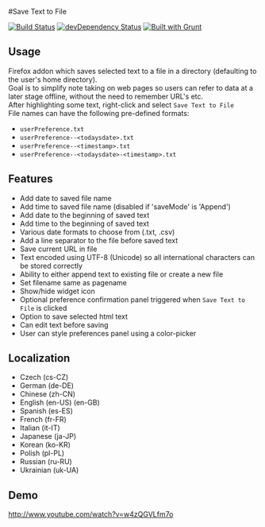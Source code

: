 #Save Text to File

[![Build Status](https://travis-ci.org/bobbyrne01/save-text-to-file-firefox.svg?branch=master)](https://travis-ci.org/bobbyrne01/save-text-to-file-firefox)
[![devDependency Status](https://david-dm.org/bobbyrne01/save-text-to-file-firefox/dev-status.svg)](https://david-dm.org/bobbyrne01/save-text-to-file-firefox#info=devDependencies)
[![Built with Grunt](https://cdn.gruntjs.com/builtwith.png)](http://gruntjs.com/)

## Usage

Firefox addon which saves selected text to a file in a directory (defaulting to the user's home directory).<br/>
Goal is to simplify note taking on web pages so users can refer to data at a later stage offline, without the need to remember URL's etc.<br/>
After highlighting some text, right-click and select `Save Text to File`<br/>
File names can have the following pre-defined formats:
- `userPreference.txt`
- `userPreference--<todaysdate>.txt`
- `userPreference--<timestamp>.txt`
- `userPreference--<todaysdate>-<timestamp>.txt`

## Features

- Add date to saved file name
- Add time to saved file name (disabled if 'saveMode' is 'Append')
- Add date to the beginning of saved text
- Add time to the beginning of saved text
- Various date formats to choose from (.txt, .csv)
- Add a line separator to the file before saved text
- Save current URL in file
- Text encoded using UTF-8 (Unicode) so all international characters can be stored correctly
- Ability to either append text to existing file or create a new file
- Set filename same as pagename
- Show/hide widget icon
- Optional preference confirmation panel triggered when `Save Text to File` is clicked
- Option to save selected html text
- Can edit text before saving
- User can style preferences panel using a color-picker

## Localization

- Czech (cs-CZ)
- German (de-DE)
- Chinese (zh-CN)
- English (en-US) (en-GB)
- Spanish (es-ES)
- French (fr-FR)
- Italian (it-IT)
- Japanese (ja-JP)
- Korean (ko-KR)
- Polish (pl-PL)
- Russian (ru-RU)
- Ukrainian (uk-UA)

## Demo

http://www.youtube.com/watch?v=w4zQGVLfm7o
